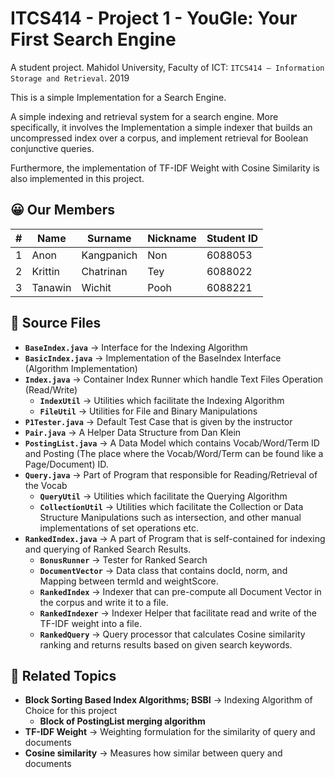 # ITCS414 - Project 1 - YouGle: Your First Search Engine
A student project. Mahidol University, Faculty of ICT: `ITCS414 – Information Storage and Retrieval`. 2019

This is a simple Implementation for a Search Engine. 

A simple indexing and retrieval system for a search engine. More specifically, it involves the Implementation a simple indexer that builds an uncompressed index over a corpus, and implement
retrieval for Boolean conjunctive queries.

Furthermore, the implementation of TF-IDF Weight with Cosine Similarity is also implemented in this project.

## 😀 Our Members
|#|Name|Surname|Nickname|Student ID|
|-|-|-|-|-|
|1|Anon|Kangpanich|Non|6088053|
|2|Krittin|Chatrinan|Tey|6088022|
|3|Tanawin|Wichit|Pooh|6088221|

## 💾 Source Files
- **`BaseIndex.java`** → Interface for the Indexing Algorithm
- **`BasicIndex.java`** → Implementation of the BaseIndex Interface (Algorithm Implementation)
- **`Index.java`** → Container Index Runner which handle Text Files Operation (Read/Write)
    - **`IndexUtil`** → Utilities which facilitate the Indexing Algorithm
    - **`FileUtil`** → Utilities for File and Binary Manipulations
- **`P1Tester.java`** → Default Test Case that is given by the instructor
- **`Pair.java`** → A Helper Data Structure from Dan Klein
- **`PostingList.java`** → A Data Model which contains Vocab/Word/Term ID and Posting (The place where the Vocab/Word/Term can be found like a Page/Document) ID.
- **`Query.java`** → Part of Program that responsible for Reading/Retrieval of the Vocab
    - **`QueryUtil`** → Utilities which facilitate the Querying Algorithm
    - **`CollectionUtil`** → Utilities which facilitate the Collection or Data Structure Manipulations such as intersection, and other manual implementations of set operations etc.
- **`RankedIndex.java`** → A part of Program that is self-contained for indexing and querying of Ranked Search Results.
    - **`BonusRunner`** → Tester for Ranked Search
    - **`DocumentVector`** → Data class that contains docId, norm, and Mapping between termId and weightScore.
    - **`RankedIndex`** → Indexer that can pre-compute all Document Vector in the corpus and write it to a file.
    - **`RankedIndexer`** → Indexer Helper that facilitate read and write of the TF-IDF weight into a file.
    - **`RankedQuery`** → Query processor that calculates Cosine similarity ranking and returns results based on given search keywords.

## 📔 Related Topics
- **Block Sorting Based Index Algorithms; BSBI** → Indexing Algorithm of Choice for this project
    - **Block of PostingList merging algorithm** 
- **TF-IDF Weight** → Weighting formulation for the similarity of query and documents
- **Cosine similarity** → Measures how similar between query and documents

